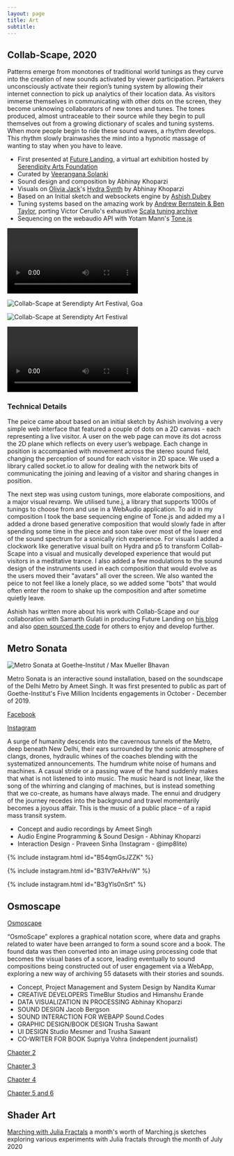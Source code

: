 ```yaml
---
layout: page
title: Art
subtitle:
---
```


## Collab-Scape, 2020

Patterns emerge from monotones of traditional world tunings as they curve into the creation of new sounds activated by viewer participation. Partakers unconsciously activate their region’s tuning system by allowing their internet connection to pick up analytics of their location data. As visitors immerse themselves in communicating with other dots on the screen, they become unknowing collaborators of new tones and tunes. The tones produced, almost untraceable to their source while they begin to pull themselves out from a growing dictionary of scales and tuning systems. When more people begin to ride these sound waves, a rhythm develops. This rhythm slowly brainwashes the mind into a hypnotic massage of wanting to stay when you have to leave.

* First presented at [Future Landing](http://futurelanding.serendipityartsvirtual.com/), a virtual art exhibition hosted by [Serendipity Arts Foundation](http://serendipityarts.org/)
* Curated by [Veerangana Solanki](https://www.serendipityartsfestival.com/curator/veerangana-solanki)
* Sound design and composition by Abhinay Khoparzi
* Visuals on [Olivia Jack](https://ojack.xyz)'s [Hydra Synth](https://hydra.ojack.xyz) by Abhinay Khoparzi
* Based on an Initial sketch and websockets engine by [Ashish Dubey](https://instagram.com/dash1291)
* Tuning systems based on the amazing work by [Andrew Bernstein & Ben Taylor](https://github.com/abbernie/tune/), porting Victor Cerullo's exhaustive [Scala tuning archive](https://www.huygens-fokker.org/scala/)
* Sequencing on the webaudio API with Yotam Mann's [Tone.js](http://tonejs.github.io/)

![Collab-Scape at Future Landing, Serendipty Art Festival](art/collabscape/newgrab.mp4)

![Collab-Scape at Serendipty Art Festival, Goa](art/collabscape/basic-install.jpg)

![Collab-Scape at Serendipty Art Festival](art/collabscape/visitors.jpg)

![Collab-Scape at Serendipty Art Festival, Goa](art/collabscape/visitors-1080p.mp4)

### Technical Details

The peice came about based on an initial sketch by Ashish involving a very simple web interface that featured a couple of dots on a 2D canvas - each representing a live visitor. A user on the web page can move its dot across the 2D plane which reflects on every user’s webpage. Each change in position is accompanied with movement across the stereo sound field, changing the perception of sound for each visitor in 2D space. We used a library called socket.io to allow for dealing with the network bits of communicating the joining and leaving of a visitor and sharing changes in position.

The next step was using custom tunings, more elaborate compositions, and a major visual revamp. We utilised tune.j, a library that supports 1000s of tunings to choose from and use in a WebAudio application. To aid in my composition I took the base sequencing engine of Tone.js and added my a I added a drone based generative composition that would slowly fade in after spending some time in the piece and soon take over most of the lower end of the sound spectrum for a sonically rich experience. For visuals I added a clockwork like generative visual built on Hydra and p5 to transform Collab-Scape into a visual and musically developed experience that would put visitors in a meditative trance. I also added a few modulations to the sound design of the instruments used in each composition that would evolve as the users moved their "avatars" all over the screen. We also wanted the peice to not feel like a lonely place, so we added some "bots" that would often enter the room to shake up the composition and after sometime quietly leave.

Ashish has written more about his work with Collab-Scape and our collaboration with Samarth Gulati in producing Future Landing on [his blog](http://ashishdubey.xyz/interactive-soundscape-on-web.html) and also [open sourced the code](https://github.com/dash1291/collabscape) for others to enjoy and develop further.

## Metro Sonata

![Metro Sonata at Goethe-Institut / Max Mueller Bhavan](art/metro-sonata/metro-sonata_web.jpg)

Metro Sonata is an interactive sound installation, based on the soundscape of the Delhi Metro by Ameet Singh. It was first presented to public as part of Goethe-Institut's Five Million Incidents engagements in October - December of 2019.

[Facebook](https://www.facebook.com/events/2559647130741279/2559647137407945/)

[Instagram](https://www.instagram.com/metrosonata/)

A surge of humanity descends into the cavernous tunnels of the Metro, deep beneath New Delhi, their ears surrounded by the sonic atmosphere of clangs, drones, hydraulic whines of the coaches blending with the systematized announcements. The humdrum white noise of humans and machines. A casual stride or a passing wave of the hand suddenly makes that what is not listened to into music. The music heard is not linear, like the song of the whirring and clanging of machines, but is instead something that we co-create, as humans have always made. The ennui and drudgery of the journey recedes into the background and travel momentarily becomes a joyous affair. This is the music of a public place – of a rapid mass transit system.

* Concept and audio recordings by Ameet Singh
* Audio Engine Programming & Sound Design - Abhinay Khoparzi
* Interaction Design - Praveen Sinha (Instagram - @imp8lite)

{% include instagram.html id="B54qmGsJZZK" %}

{% include instagram.html id="B31V7eAHviW" %}

{% include instagram.html id="B3gYls0nSrt" %}

## Osmoscape

[Osmoscape](art/osmoscape/title.jpg)

“OsmoScape” explores a graphical notation score, where data and graphs related to water have been arranged to form a sound score and a book.  The found data was then converted into an image using processing code that becomes the visual bases of a score, leading eventually to sound compositions being constructed out of user engagement via a WebApp, exploring a new way of archiving 55 datasets with their stories and sounds.

* Concept, Project Management and System Design by Nandita Kumar
* CREATIVE DEVELOPERS TimeBlur Studios and Himanshu Erande
* DATA VISUALIZATION IN PROCESSING Abhinay Khoparzi
* SOUND DESIGN Jacob Bergson
* SOUND INTERACTION FOR WEBAPP Sound.Codes
* GRAPHIC DESIGN/BOOK DESIGN Trusha Sawant
* UI DESIGN Studio Mesmer and Trusha Sawant
* CO-WRITER FOR BOOK Supriya Vohra (independent journalist)

[Chapter 2](art/osmoscape/chap-2.jpg)

[Chapter 3](art/osmoscape/chap-3.jpg)

[Chapter 4](art/osmoscape/chap-4.jpg)

[Chapter 5 and 6](art/osmoscape/chap-5-6.jpg)

## Shader Art

[Marching with Julia Fractals](marching.md) a month's worth of Marching.js sketches exploring various experiments with Julia fractals through the month of July 2020